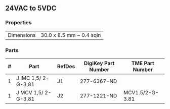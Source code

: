 ## 24VAC to 5VDC ##


### Properties ###

|               |                           |
|---------------|--------------------------:|
| Dimensions    | 30.0 x 8.5 mm ~ 0.4 sqin  |


### Parts ###

|  # | Part                                      | RefDes  | DigiKey Part Number | TME Part Number |
|---:|-------------------------------------------|---------|---------------------|-----------------|
|  1 | J IMC 1,5/ 2-G-3,81                       | J1      | 277-6367-ND         |                 |
|  1 | J MCV 1,5/ 2-G-3,81                       | J2      | 277-1221-ND         | MCV1.5/2-G-3.81 |
